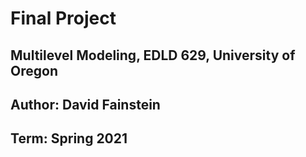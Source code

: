 # Final Project
## Multilevel Modeling, EDLD 629, University of Oregon
## Author: David Fainstein
## Term: Spring 2021
